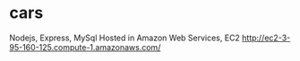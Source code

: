 # cars
Nodejs, Express, MySql
Hosted in Amazon Web Services, EC2
http://ec2-3-95-160-125.compute-1.amazonaws.com/
